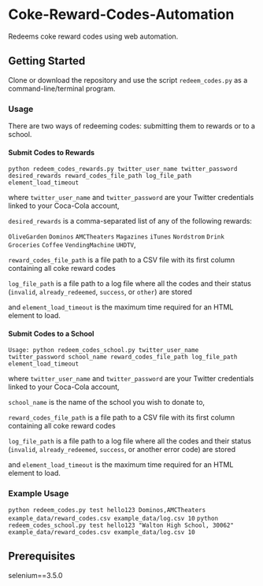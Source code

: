 # Coke-Reward-Codes-Automation
Redeems coke reward codes using web automation.

## Getting Started
Clone or download the repository and use the script `redeem_codes.py` as a command-line/terminal program.

### Usage
There are two ways of redeeming codes: submitting them to rewards or to a school.

#### Submit Codes to Rewards
`python redeem_codes_rewards.py twitter_user_name twitter_password desired_rewards reward_codes_file_path log_file_path element_load_timeout`

where `twitter_user_name` and `twitter_password` are your Twitter credentials linked to your Coca-Cola account,

`desired_rewards` is a comma-separated list of any of the following rewards:

`OliveGarden`
`Dominos`
`AMCTheaters`
`Magazines`
`iTunes`
`Nordstrom`
`Drink`
`Groceries`
`Coffee`
`VendingMachine`
`UHDTV`,

`reward_codes_file_path` is a file path to a CSV file with its first column containing all coke reward codes

`log_file_path` is a file path to a log file where all the codes and their status (`invalid`, `already_redeemed`, `success`, or `other`) are stored

and `element_load_timeout` is the maximum time required for an HTML element to load.

#### Submit Codes to a School
`Usage: python redeem_codes_school.py twitter_user_name twitter_password school_name reward_codes_file_path log_file_path element_load_timeout`

where `twitter_user_name` and `twitter_password` are your Twitter credentials linked to your Coca-Cola account,

`school_name` is the name of the school you wish to donate to,

`reward_codes_file_path` is a file path to a CSV file with its first column containing all coke reward codes

`log_file_path` is a file path to a log file where all the codes and their status (`invalid`, `already_redeemed`, `success`, or another error code) are stored

and `element_load_timeout` is the maximum time required for an HTML element to load.

### Example Usage
`python redeem_codes.py test hello123 Dominos,AMCTheaters example_data/reward_codes.csv example_data/log.csv 10`
`python redeem_codes_school.py test hello123 "Walton High School, 30062" example_data/reward_codes.csv example_data/log.csv 10`

## Prerequisites
selenium==3.5.0
